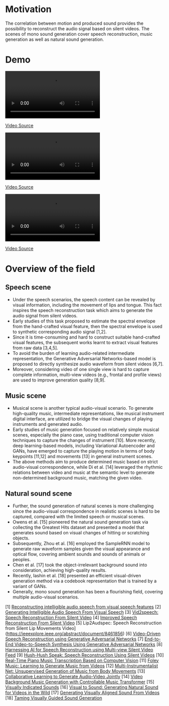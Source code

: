 # Motivation
The correlation between motion and produced sound provides the possibility to reconstruct the audio signal based on silent videos. The scenes of mono sound generation cover speech reconstruction, music generation as well as natural sound generation. 


# Demo
![speech_ge.mp4](content/videos/speech_ge.mp4)

[Video Source](https://www.youtube.com/watch?v=Xjbn7h7tpg0)

![music_ge.mp4](content/videos/music_ge.mp4)

[Video Source](https://www.youtube.com/watch?v=bo5UzyDB80E)

![natural_ge.mp4](content/videos/natural_ge.mp4)

[Video Source](https://www.youtube.com/watch?v=0FW99AQmMc8)


# Overview of the field
## Speech scene
- Under the speech scenarios, the speech content can be revealed by visual information, including the movement of lips and tongue. This fact inspires the speech reconstruction task which aims to generate the audio signal from silent videos.
- Early studies of this task proposed to estimate the spectral envelope from the hand-crafted visual feature, then the spectral envelope is used to synthetic corresponding audio signal [1,2]. 
- Since it is time-consuming and hard to construct suitable hand-crafted visual features, the subsequent works learnt to extract visual features from raw data [3,4,5]. 
- To avoid the burden of learning audio-related intermediate representation, the Generative Adversarial Networks-based model is proposed to directly synthesize audio waveform from silent videos [6,7]. 
- Moreover, considering video of one single view is hard to capture complete information, multi-view videos (e.g., frontal and profile views) are used to improve generation quality [8,9]. 
## Music scene
- Musical scene is another typical audio-visual scenario. To generate high-quality music, intermediate representations, like musical instrument digital interface, are utilized to bridge the visual changes of playing instruments and generated audio.
- Early studies of music generation focused on relatively simple musical scenes, especially the piano case, using traditional computer vision techniques to capture the changes of instrument [10]. More recently, deep learning-based models, including Variational Autoencoder and GANs, have emerged to capture the playing motion in terms of body keypoints [11,12] and movements [13] in general instrument scenes.
- The above methods aim to produce determined music based on strict audio-visual correspondence, while Di et al. [14] leveraged the rhythmic relations between video and music at the semantic level to generate non-determined background music, matching the given video.
## Natural sound scene
- Further, the sound generation of natural scenes is more challenging since the audio-visual correspondence in realistic scenes is hard to be captured, compared with the limited speech or musical scenes. 
- Owens et al. [15] pioneered the natural sound generation task via collecting the Greatest Hits dataset and presented a model that generates sound based on visual changes of hitting or scratching objects. 
- Subsequently, Zhou et al. [16] employed the SampleRNN model to generate raw waveform samples given the visual appearance and optical flow, covering ambient sounds and sounds of animals or peoples. 
- Chen et al. [17] took the object-irrelevant background sound into consideration, achieving high-quality results. 
- Recently, Iashin et al. [18] presented an efficient visual-driven generation method via a codebook representation that is trained by a variant of GANs. 
- Generally, mono sound generation has been a flourishing field, covering multiple audio-visual scenarios.


[1] [Reconstructing intelligible audio speech from visual speech features](https://www.isca-speech.org/archive_v0/interspeech_2015/papers/i15_3355.pdf)
[2] [Generating Intelligible Audio Speech From Visual Speech](https://ieeexplore.ieee.org/document/7949073/)
[3] [Vid2speech: Speech Reconstruction From Silent Video](https://ieeexplore.ieee.org/abstract/document/7953127)
[4] [Improved Speech Reconstruction From Silent Video](https://openaccess.thecvf.com/content_ICCV_2017_workshops/w8/html/Ephrat_Improved_Speech_Reconstruction_ICCV_2017_paper.html)
[5] Lip2Audspec: Speech Reconstruction from Silent Lip Movements Video](https://ieeexplore.ieee.org/abstract/document/8461856)
[6] [Video-Driven Speech Reconstruction using Generative Adversarial Networks](https://arxiv.org/abs/1906.06301)
[7] [End-to-End Video-to-Speech Synthesis Using Generative Adversarial Networks](https://ieeexplore.ieee.org/abstract/document/9760273)
[8] [Harnessing AI for Speech Reconstruction using Multi-view Silent Video Feed](https://arxiv.org/abs/1807.00619)
[9] [Hush-Hush Speak: Speech Reconstruction Using Silent Videos](https://www.isca-speech.org/archive_v0/Interspeech_2019/pdfs/3269.pdf)
[10] [Real-Time Piano Music Transcription Based on Computer Vision](https://ieeexplore.ieee.org/abstract/document/7225173)
[11] [Foley Music: Learning to Generate Music from Videos](https://link.springer.com/chapter/10.1007/978-3-030-58621-8_44)
[12] [Multi-Instrumentalist Net: Unsupervised Generation of Music from Body Movements](https://arxiv.org/abs/2012.03478)
[13] [Collaborative Learning to Generate Audio-Video Jointly](https://ieeexplore.ieee.org/abstract/document/9413802/)
[14] [Video Background Music Generation with Controllable Music Transformer](https://dl.acm.org/doi/abs/10.1145/3474085.3475195)
[15] [Visually Indicated Sounds](https://openaccess.thecvf.com/content_cvpr_2016/html/Owens_Visually_Indicated_Sounds_CVPR_2016_paper.html)
[16] [Visual to Sound: Generating Natural Sound for Videos in the Wild](https://openaccess.thecvf.com/content_cvpr_2018/html/Zhou_Visual_to_Sound_CVPR_2018_paper.html)
[17] [Generating Visually Aligned Sound From Videos](https://ieeexplore.ieee.org/abstract/document/9151258)
[18] [Taming Visually Guided Sound Generation](https://arxiv.org/abs/2110.08791)